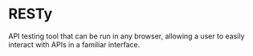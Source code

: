 # RESTy
 API testing tool that can be run in any browser, allowing a user to easily interact with APIs in a familiar interface.
